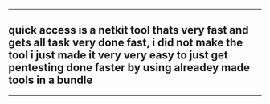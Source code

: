 --------------------------------------------------------------------------------------------------------------------------------------------------------------------------------------------------------------------
## quick access is a netkit tool thats very fast and gets all task very done fast, i did not make the tool i just made it very very easy to just get pentesting done faster by using alreadey made tools in a bundle
--------------------------------------------------------------------------------------------------------------------------------------------------------------------------------------------------------------------
